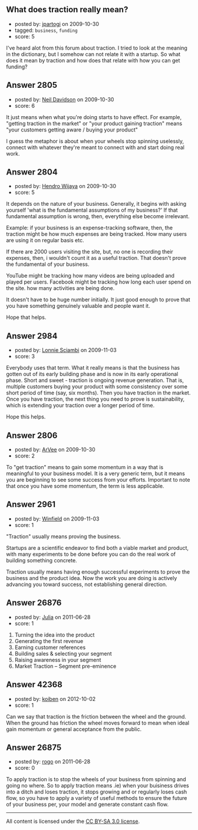 ## What does traction really mean?

- posted by: [jpartogi](https://stackexchange.com/users/-1/911-jpartogi) on 2009-10-30
- tagged: `business`, `funding`
- score: 5

I've heard alot from this forum about traction. I tried to look at the meaning in the dictionary, but I somehow can not relate it with a startup. So what does it mean by traction and how does that relate with how you can get funding?


## Answer 2805

- posted by: [Neil Davidson](https://stackexchange.com/users/-1/210-neil-davidson) on 2009-10-30
- score: 6

It just means when what you're doing starts to have effect. For example, "getting traction in the market" or "your product gaining traction" means "your customers getting aware / buying your product"

I guess the metaphor is about when your wheels stop spinning uselessly, connect with whatever they're meant to connect with and start doing real work.


## Answer 2804

- posted by: [Hendro Wijaya](https://stackexchange.com/users/-1/115-hendro-wijaya) on 2009-10-30
- score: 5

It depends on the nature of your business. Generally, it begins with asking yourself 'what is the fundamental assumptions of my business?' If that fundamental assumption is wrong, then, everything else become irrelevant.

Example: if your business is an expense-tracking software, then, the traction might be how much expenses are being tracked. How many users are using it on regular basis etc.

If there are 2000 users visiting the site, but, no one is recording their expenses, then, i wouldn't count it as a useful traction. That doesn't prove the fundamental of your business.

YouTube might be tracking how many videos are being uploaded and played per users.
Facebook might be tracking how long each user spend on the site. how many activities are being done.

It doesn't have to be huge number initially. It just good enough to prove that you have something genuinely valuable and people want it.

Hope that helps.


## Answer 2984

- posted by: [Lonnie Sciambi](https://stackexchange.com/users/-1/753-lonnie-sciambi) on 2009-11-03
- score: 3

Everybody uses that term.  What it really means is that the business has gotten out of its early building phase and is now in its early operational phase.  Short and sweet - traction is ongoing revenue generation.  That is, multiple customers buying your product with some consistency over some short period of time (say, six months). Then you have traction in the market.  Once you have traction, the next thing you need to prove is sustainability, which is extending your traction over a longer period of time.

Hope this helps.



## Answer 2806

- posted by: [ArVee](https://stackexchange.com/users/-1/946-arvee) on 2009-10-30
- score: 2

To "get traction" means to gain some momentum in a way that is meaningful to your business model.  It is a very generic term, but it means you are beginning to see some success from your efforts.  Important to note that once you have some momentum, the term is less applicable.


## Answer 2961

- posted by: [Winfield](https://stackexchange.com/users/-1/1020-winfield) on 2009-11-03
- score: 1

"Traction" usually means proving the business.  

Startups are a scientific endeavor to find both a viable market and product, with many experiments to be done before you can do the real work of building something concrete.

Traction usually means having enough successful experiments to prove the business and the product idea.  Now the work you are doing is actively advancing you toward success, not establishing general direction.


## Answer 26876

- posted by: [Julia](https://stackexchange.com/users/-1/11418-julia) on 2011-06-28
- score: 1

1. Turning the idea into the product
2. Generating the first revenue
3. Earning customer references
4. Building sales & selecting your segment
5. Raising awareness in your segment
6. Market Traction – Segment pre-eminence


## Answer 42368

- posted by: [koiben](https://stackexchange.com/users/-1/19954-koiben) on 2012-10-02
- score: 1

Can we say that traction is the friction between the wheel and the ground. When the ground has friction the wheel moves forward to mean when ideal gain momentum or general acceptance from the public.



## Answer 26875

- posted by: [rogo](https://stackexchange.com/users/-1/11561-rogo) on 2011-06-28
- score: 0

To apply traction is to stop the wheels of your business from spinning and going no where. So to apply traction means .ie) when your buisiness drives into a ditch and loses traction, it stops growing  and or regularly loses cash flow, so you have to apply a variety of useful methods to ensure the future of your business per, your model and generate constant cash flow.



---

All content is licensed under the [CC BY-SA 3.0 license](https://creativecommons.org/licenses/by-sa/3.0/).
